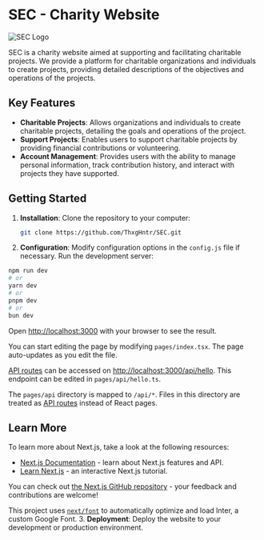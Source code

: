 # SEC - Charity Website

![SEC Logo]([https://link_to_your_logo.png](https://raw.githubusercontent.com/ThxgHntr/SEC/934b11efda055c9d9a994c4d5e49d45e5203d63d/public/logo.svg))

SEC is a charity website aimed at supporting and facilitating charitable projects. We provide a platform for charitable organizations and individuals to create projects, providing detailed descriptions of the objectives and operations of the projects.

## Key Features

- **Charitable Projects**: Allows organizations and individuals to create charitable projects, detailing the goals and operations of the project.
- **Support Projects**: Enables users to support charitable projects by providing financial contributions or volunteering.
- **Account Management**: Provides users with the ability to manage personal information, track contribution history, and interact with projects they have supported.

## Getting Started

1. **Installation**: Clone the repository to your computer:
    ```bash
    git clone https://github.com/ThxgHntr/SEC.git
    ```
2. **Configuration**: Modify configuration options in the `config.js` file if necessary.
Run the development server:

```bash
npm run dev
# or
yarn dev
# or
pnpm dev
# or
bun dev
```

Open [http://localhost:3000](http://localhost:3000) with your browser to see the result.

You can start editing the page by modifying `pages/index.tsx`. The page auto-updates as you edit the file.

[API routes](https://nextjs.org/docs/api-routes/introduction) can be accessed on [http://localhost:3000/api/hello](http://localhost:3000/api/hello). This endpoint can be edited in `pages/api/hello.ts`.

The `pages/api` directory is mapped to `/api/*`. Files in this directory are treated as [API routes](https://nextjs.org/docs/api-routes/introduction) instead of React pages.

## Learn More

To learn more about Next.js, take a look at the following resources:

- [Next.js Documentation](https://nextjs.org/docs) - learn about Next.js features and API.
- [Learn Next.js](https://nextjs.org/learn) - an interactive Next.js tutorial.

You can check out [the Next.js GitHub repository](https://github.com/vercel/next.js/) - your feedback and contributions are welcome!

This project uses [`next/font`](https://nextjs.org/docs/basic-features/font-optimization) to automatically optimize and load Inter, a custom Google Font.
3. **Deployment**: Deploy the website to your development or production environment.
